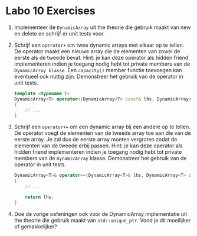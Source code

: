 # Labo 10 Exercises

1. Implementeer de `DynamicArray` uit the theorie die gebruik maakt van new en delete en schrijf er unit tests voor.
2. Schrijf een `operator+` om twee dynamic arrays met elkaar op te tellen. De operator maakt een nieuwe array die de elementen van zowel de eerste als de tweede bevat. Hint: je kan deze operator als hidden friend implementeren indien je toegang nodig hebt tot private members van de `DynamicArray klasse`. Een `capacity()` member functie toevoegen kan eventueel ook nuttig zijn. Demonstreer het gebruik van de operator in unit tests.

   ```c++
   template <typename T>
   DynamicArray<T> operator+(DynamicArray<T> const& lhs, DynamicArray<T> const& rhs)
   {
       // ...
   }
   ```

3. Schrijf een `operator+=` om een dynamic array bij een andere op te tellen. De operator voegt de elementen van de tweede array toe aan die van de eerste array. Je zal dus de eerste array moeten vergroten zodat de elementen van de tweede erbij passen. Hint: je kan deze operator als hidden friend implementeren indien je toegang nodig hebt tot private members van de `DynamicArray` klasse. Demonstreer het gebruik van de operator in unit tests.

   ```c++
   DynamicArray<T>& operator+=(DynamicArray<T>& lhs, DynamicArray<T> const& rhs)
   {
       // ...

       return lhs;
   }
   ```

4. Doe de vorige oefeningen ook voor de DynamicArray implementatie uit the theorie die gebruik maakt van `std::unique_ptr`. Vond je dit moeilijker of gemakkelijker?
